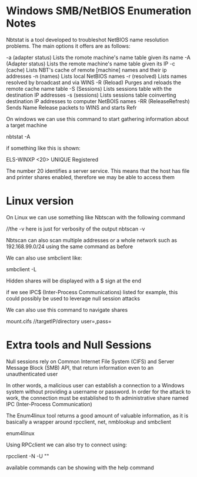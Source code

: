 

# Windows SMB/NetBIOS Enumeration Notes


Nbtstat is a tool developed to troubleshot NetBIOS name resolution problems. The main options it offers are
as follows:

-a 	(adapter status) Lists the romote machine's name table given its name
-A	(Adapter status) Lists the remote machine's name table given its IP
-c	(cache) 		 Lists NBT's cache of remote [machine] names and their ip addresses
-n	(names)			 Lists local NetBIOS names
-r	(resolved)		 Lists names resolved by broadcast and via WINS
-R	(Reload)		 Purges and reloads the remote cache name table
-S	(Sessions)		 Lists sessions table with the destination IP addresses
-s	(sessions)		 Lists sessions table coinverting destination IP addresses to computer NetBOIS names
-RR	(ReleaseRefresh) Sends Name Release packets to WINS and starts Refr


On windows we can use this command to start gathering information about a target machine

nbtstat -A <targetIP>


if something like this is shown:

ELS-WINXP		<20> UNIQUE 	Registered 



The number 20 identifies a server service. This means that the host has file and 
printer shares enabled, therefore we may be able to access them


# Linux version

On Linux we can use something like Nbtscan with the following command


//the -v here is just for verbosity of the output
nbtscan -v <targetIP>



Nbtscan can also scan multiple addresses or a whole network such as 192.168.99.0/24 using
the same command as before


We can also use smbclient like: 

smbclient -L <targetIP>


Hidden shares will be displayed with a $ sign at the end

if we see IPC$ (Inter-Process Communications) listed for example, this could possibly be used
to leverage null session attacks

We can also use this command to navigate shares 

mount.cifs //targetIP/directory user=,pass=


# Extra tools and Null Sessions

Null sessions rely on Common Internet File System (CIFS) and Server Message Block (SMB) API,
that return information even to an unauthenticated user

In other words, a malicious user can establish a connection to a Windows system without 
providing a username or password. In order for the attack to work, the connection must
be established to th administrative share named IPC (Inter-Process Communication)



The Enum4linux tool returns a good amount of valuable information, as it is basically 
a wrapper around rpcclient, net, nmblookup and smbclient


enum4linux <targetIP>



Using RPCclient we can also try to connect using:

rpcclient -N -U "" <targetIP>

available commands can be showing with the help command